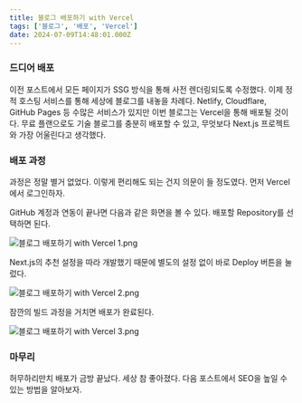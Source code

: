 ```yaml
---
title: 블로그 배포하기 with Vercel
tags: ['블로그', '배포', 'Vercel']
date: 2024-07-09T14:48:01.000Z
---
```


### 드디어 배포

이전 포스트에서 모든 페이지가 SSG 방식을 통해 사전 렌더링되도록 수정했다. 이제 정적 호스팅 서비스를 통해 세상에 블로그를 내놓을 차례다. Netlify, Cloudflare, GitHub Pages 등 수많은 서비스가 있지만 이번 블로그는 Vercel을 통해 배포될 것이다. 무료 플랜으로도 기술 블로그를 충분히 배포할 수 있고, 무엇보다 Next.js 프로젝트와 가장 어울린다고 생각했다.

### 배포 과정

과정은 정말 별거 없었다. 이렇게 편리해도 되는 건지 의문이 들 정도였다. 먼저 Vercel에서 로그인하자.

GitHub 계정과 연동이 끝나면 다음과 같은 화면을 볼 수 있다. 배포할 Repository를 선택하면 된다.

![블로그 배포하기 with Vercel 1.png](/image/블로그%20배포하기%20with%20Vercel%201.png)

Next.js의 추천 설정을 따라 개발했기 때문에 별도의 설정 없이 바로 Deploy 버튼을 눌렀다.

![블로그 배포하기 with Vercel 2.png](/image/블로그%20배포하기%20with%20Vercel%202.png)

잠깐의 빌드 과정을 거치면 배포가 완료된다.

![블로그 배포하기 with Vercel 3.png](/image/블로그%20배포하기%20with%20Vercel%203.png)

### 마무리

허무하리만치 배포가 금방 끝났다. 세상 참 좋아졌다. 다음 포스트에서 SEO을 높일 수 있는 방법을 알아보자.
